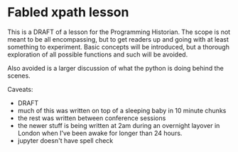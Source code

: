# Fabled xpath lesson

This is a DRAFT of a lesson for the Programming Historian.  The scope is not meant to be all encompassing, but to get readers up and going with at least something to experiment.  Basic concepts will be introduced, but a thorough exploration of all possible functions and such will be avoided.

Also avoided is a larger discussion of what the python is doing behind the scenes.

Caveats:

* DRAFT
* much of this was written on top of a sleeping baby in 10 minute chunks
* the rest was written between conference sessions
* the newer stuff is being written at 2am during an overnight layover in London when I've been awake for longer than 24 hours.
* jupyter doesn't have spell check